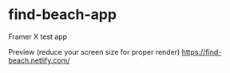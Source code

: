 # find-beach-app
Framer X test app

Preview (reduce your screen size for proper render)
https://find-beach.netlify.com/
